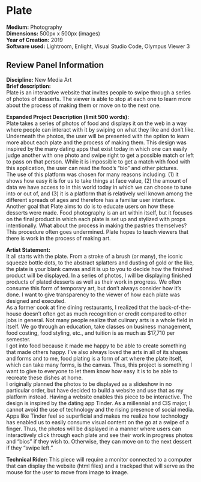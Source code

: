 # Plate

**Medium:** Photography  
**Dimensions:** 500px x 500px (images)  
**Year of Creation:** 2019  
**Software used:** Lightroom, Enlight, Visual Studio Code, Olympus Viewer 3  

## Review Panel Information

**Discipline:** New Media Art  
**Brief description:**  
	Plate is an interactive website that invites people to swipe through a series of photos of desserts. The viewer is able to stop at each one to learn more about the process of making them or move on to the next one.   
  
**Expanded Project Description (limit 500 words):**  
	Plate takes a series of photos of food and displays it on the web in a way where people can interact with it by swiping on what they like and don’t like. Underneath the photos, the user will be presented with the option to learn more about each plate and the process of making them. This design was inspired by the many dating apps that exist today in which one can easily judge another with one photo and swipe right to get a possible match or left to pass on that person. While it is impossible to get a match with food with this application, the user can read the food’s “bio” and other pictures.   
	The use of this platform was chosen for many reasons including: (1) it shows how easy it is for us to take things at face value, (2) the amount of data we have access to in this world today in which we can choose to tune into or out of, and (3) it is a platform that is relatively well known among the different spreads of ages and therefore has a familiar user interface.   
	Another goal that Plate aims to do is to educate users on how these desserts were made. Food photography is an art within itself, but it focuses on the final product in which each plate is set up and stylized with props intentionally. What about the process in making the pastries themselves? This procedure often goes undermined. Plate hopes to teach viewers that there is work in the process of making art.   
  
**Artist Statement:**  
	It all starts with the plate. From a stroke of a brush (or many), the iconic squeeze bottle dots, to the abstract splatters and dusting of gold or the like, the plate is your blank canvas and it is up to you to decide how the finished product will be displayed. In a series of photos, I will be displaying finished products of plated desserts as well as their work in progress. We often consume this form of temporary art, but don’t always consider how it’s done. I want to give transparency to the viewer of how each plate was designed and executed.   
As a former cook at fine dining restaurants, I realized that the back-of-the-house doesn’t often get as much recognition or credit compared to other jobs in general. Not many people realize that culinary arts is a whole field in itself. We go through an education, take classes on business management, food costing, food styling, etc., and tuition is as much as $17,710 per semester.   
I got into food because it made me happy to be able to create something that made others happy. I’ve also always loved the arts in all of its shapes and forms and to me, food plating is a form of art where the plate itself, which can take many forms, is the canvas. Thus, this project is something I want to give to everyone to let them know how easy it is to be able to recreate these dishes at home.   
I originally planned the photos to be displayed as a slideshow in no particular order, but have decided to build a website and use that as my platform instead. Having a website enables this piece to be interactive. The design is inspired by the dating app Tinder. As a millennial and CIS major, I cannot avoid the use of technology and the rising presence of social media. Apps like Tinder feel so superficial and makes me realize how technology has enabled us to easily consume visual content on the go at a swipe of a finger. Thus, the photos will be displayed in a manner where users can interactively click through each plate and see their work in progress photos and “bios” if they wish to. Otherwise, they can move on to the next dessert if they “swipe left.”  

**Technical Rider:** This piece will require a monitor connected to a computer that can display the website (html files) and a trackpad that will serve as the mouse for the user to move from image to image. 
